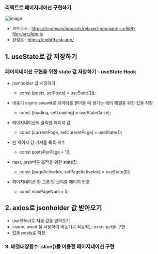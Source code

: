 ### 리액트로 페이지네이션 구현하기
![image](https://github.com/Jaek1783/pageNationReact/assets/73649967/902831f2-51dc-452b-bd3f-5cd930bdce36)
* 코드주소 : https://codesandbox.io/s/relaxed-neumann-crdht9?file=/src/App.js
* 완성본 : https://crdht9.csb.app/
  
## 1. useState로 값 저장하기

### 페이지네이션 구현을 위한 state 값 저장하기 - useState Hook
* jsonholder 값 저장하기
  * const [posts, setPosts] = useState([]);
* 비동기 async awawit로 데이터를 받아올 때 생기는 에러 해결을 위한 값을 저장
  * const [loading, setLoading] = useState(false);


* 페이지네이션의 클릭한 페이지 값
  * const [currentPage, setCurrentPage] = useState(1);
  
* 한 페이지 당 가져올 목록 개수
  * const postsPerPage = 10;

* next, prev버튼 조작을 위한 state값 
  * const [pageActiveIdx, setPageActiveIdx] = useState(0);
* 페이지네이션 한 그룹 당 보여줄 페이지 번호
  * const maxPageNum = 5;
## 2. axios로 jsonholder 값 받아오기
* useEffect로 처음 값을 받아오기
* async, await 을 사용하여 비동기로 작동되는 axios.get을 구현
* 값을 posts로 저장

### 3. 배열내장합수 .slice()를 이용한 페이지네이션 구현

